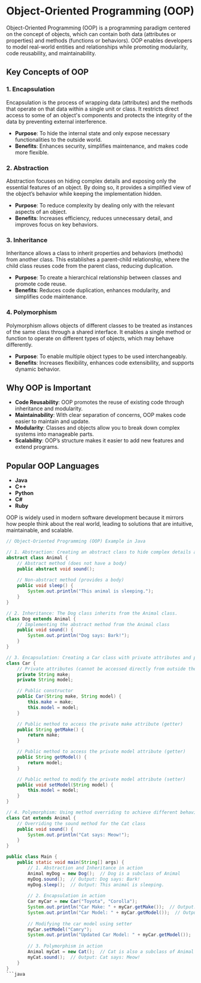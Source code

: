 # Object-Oriented Programming (OOP)

Object-Oriented Programming (OOP) is a programming paradigm centered on the concept of objects, which can contain both data (attributes or properties) and methods (functions or behaviors). OOP enables developers to model real-world entities and relationships while promoting modularity, code reusability, and maintainability.

## Key Concepts of OOP

### 1. Encapsulation
Encapsulation is the process of wrapping data (attributes) and the methods that operate on that data within a single unit or class. It restricts direct access to some of an object's components and protects the integrity of the data by preventing external interference.

- **Purpose**: To hide the internal state and only expose necessary functionalities to the outside world.
- **Benefits**: Enhances security, simplifies maintenance, and makes code more flexible.

### 2. Abstraction
Abstraction focuses on hiding complex details and exposing only the essential features of an object. By doing so, it provides a simplified view of the object’s behavior while keeping the implementation hidden.

- **Purpose**: To reduce complexity by dealing only with the relevant aspects of an object.
- **Benefits**: Increases efficiency, reduces unnecessary detail, and improves focus on key behaviors.

### 3. Inheritance
Inheritance allows a class to inherit properties and behaviors (methods) from another class. This establishes a parent-child relationship, where the child class reuses code from the parent class, reducing duplication.

- **Purpose**: To create a hierarchical relationship between classes and promote code reuse.
- **Benefits**: Reduces code duplication, enhances modularity, and simplifies code maintenance.

### 4. Polymorphism
Polymorphism allows objects of different classes to be treated as instances of the same class through a shared interface. It enables a single method or function to operate on different types of objects, which may behave differently.

- **Purpose**: To enable multiple object types to be used interchangeably.
- **Benefits**: Increases flexibility, enhances code extensibility, and supports dynamic behavior.

## Why OOP is Important
- **Code Reusability**: OOP promotes the reuse of existing code through inheritance and modularity.
- **Maintainability**: With clear separation of concerns, OOP makes code easier to maintain and update.
- **Modularity**: Classes and objects allow you to break down complex systems into manageable parts.
- **Scalability**: OOP’s structure makes it easier to add new features and extend programs.

## Popular OOP Languages
- **Java**
- **C++**
- **Python**
- **C#**
- **Ruby**

OOP is widely used in modern software development because it mirrors how people think about the real world, leading to solutions that are intuitive, maintainable, and scalable.
```java
// Object-Oriented Programming (OOP) Example in Java

// 1. Abstraction: Creating an abstract class to hide complex details and show only essential features.
abstract class Animal {
    // Abstract method (does not have a body)
    public abstract void sound();
    
    // Non-abstract method (provides a body)
    public void sleep() {
        System.out.println("This animal is sleeping.");
    }
}

// 2. Inheritance: The Dog class inherits from the Animal class.
class Dog extends Animal {
    // Implementing the abstract method from the Animal class
    public void sound() {
        System.out.println("Dog says: Bark!");
    }
}

// 3. Encapsulation: Creating a Car class with private attributes and public getters and setters.
class Car {
    // Private attributes (cannot be accessed directly from outside the class)
    private String make;
    private String model;

    // Public constructor
    public Car(String make, String model) {
        this.make = make;
        this.model = model;
    }

    // Public method to access the private make attribute (getter)
    public String getMake() {
        return make;
    }

    // Public method to access the private model attribute (getter)
    public String getModel() {
        return model;
    }

    // Public method to modify the private model attribute (setter)
    public void setModel(String model) {
        this.model = model;
    }
}

// 4. Polymorphism: Using method overriding to achieve different behaviors.
class Cat extends Animal {
    // Overriding the sound method for the Cat class
    public void sound() {
        System.out.println("Cat says: Meow!");
    }
}

public class Main {
    public static void main(String[] args) {
        // 1. Abstraction and Inheritance in action
        Animal myDog = new Dog();  // Dog is a subclass of Animal
        myDog.sound();  // Output: Dog says: Bark!
        myDog.sleep();  // Output: This animal is sleeping.
        
        // 2. Encapsulation in action
        Car myCar = new Car("Toyota", "Corolla");
        System.out.println("Car Make: " + myCar.getMake());  // Output: Car Make: Toyota
        System.out.println("Car Model: " + myCar.getModel());  // Output: Car Model: Corolla
        
        // Modifying the car model using setter
        myCar.setModel("Camry");
        System.out.println("Updated Car Model: " + myCar.getModel());  // Output: Updated Car Model: Camry
        
        // 3. Polymorphism in action
        Animal myCat = new Cat();  // Cat is also a subclass of Animal
        myCat.sound();  // Output: Cat says: Meow!
    }
}
```java
